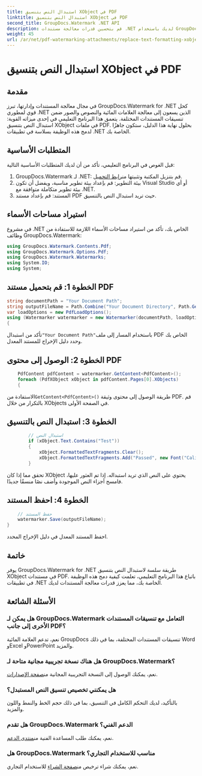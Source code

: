 ```yaml
---
title: استبدال النص بتنسيق XObject في PDF
linktitle: استبدال النص بتنسيق XObject في PDF
second_title: GroupDocs.Watermark .NET API
description: قم بتحسين قدرات معالجة مستندات .NET لديك باستخدام GroupDocs للعلامة المائية لـ .NET. تعرف على كيفية استبدال النص بالتنسيق في ملفات PDF بسهولة.
weight: 45
url: /ar/net/pdf-watermarking-attachments/replace-text-formatting-xobject-pdf/
---
```


# استبدال النص بتنسيق XObject في PDF

## مقدمة
في مجال معالجة المستندات وإدارتها، تبرز GroupDocs.Watermark for .NET كحل قوي لمطوري .NET الذين يسعون إلى معالجة العلامات المائية والنصوص والصور ضمن تنسيقات المستندات المختلفة. يتعمق هذا البرنامج التعليمي في إحدى ميزاته القوية: استبدال النص بتنسيق XObject في ملفات PDF. بحلول نهاية هذا الدليل، ستكون جاهزًا لدمج هذه الوظيفة بسلاسة في تطبيقات .NET الخاصة بك.
## المتطلبات الأساسية
قبل الغوص في البرنامج التعليمي، تأكد من أن لديك المتطلبات الأساسية التالية:
1.  GroupDocs.Watermark لـ .NET: قم بتنزيل المكتبة وتثبيتها من[رابط التحميل](https://releases.groupdocs.com/Watermark/net/).
2. بيئة التطوير: قم بإعداد بيئة تطوير مناسبة، ويفضل أن تكون Visual Studio أو أي بيئة تطوير متكاملة متوافقة مع .NET.
3. المستند: قم بإعداد مستند PDF حيث تريد استبدال النص بالتنسيق.

## استيراد مساحات الأسماء
في مشروع .NET الخاص بك، تأكد من استيراد مساحات الأسماء اللازمة للاستفادة من وظائف GroupDocs.Watermark:
```csharp
using GroupDocs.Watermark.Contents.Pdf;
using GroupDocs.Watermark.Options.Pdf;
using GroupDocs.Watermark.Watermarks;
using System.IO;
using System;
```
## الخطوة 1: قم بتحميل مستند PDF
```csharp
string documentPath = "Your Document Path";
string outputFileName = Path.Combine("Your Document Directory", Path.GetFileName(documentPath));
var loadOptions = new PdfLoadOptions();
using (Watermarker watermarker = new Watermarker(documentPath, loadOptions))
{
```
 تأكد من استبدال`"Your Document Path"`باستخدام المسار إلى ملف PDF الخاص بك وحدد دليل الإخراج للمستند المعدل.
## الخطوة 2: الوصول إلى محتوى PDF
```csharp
    PdfContent pdfContent = watermarker.GetContent<PdfContent>();
    foreach (PdfXObject xObject in pdfContent.Pages[0].XObjects)
    {
```
 الاستفادة من`GetContent<PdfContent>()` طريقة الوصول إلى محتوى وثيقة PDF. قم بالتكرار من خلال XObjects في الصفحة الأولى.
## الخطوة 3: استبدال النص بالتنسيق
```csharp
        // استبدال النص
        if (xObject.Text.Contains("Test"))
        {
            xObject.FormattedTextFragments.Clear();
            xObject.FormattedTextFragments.Add("Passed", new Font("Calibri", 19, FontStyle.Bold), Color.Red, Color.Aqua);
        }
```
تحقق مما إذا كان XObject يحتوي على النص الذي تريد استبداله. إذا تم العثور عليها، فامسح أجزاء النص الموجودة وأضف نصًا منسقًا جديدًا.
## الخطوة 4: احفظ المستند
```csharp
    // حفظ المستند
    watermarker.Save(outputFileName);
}
```
احفظ المستند المعدل في دليل الإخراج المحدد.

## خاتمة
يوفر GroupDocs.Watermark for .NET طريقة سلسة لاستبدال النص بتنسيق XObject في مستندات PDF. باتباع هذا البرنامج التعليمي، تعلمت كيفية دمج هذه الوظيفة في تطبيقات .NET الخاصة بك، مما يعزز قدرات معالجة المستندات لديك.
## الأسئلة الشائعة
### هل يمكن لـ GroupDocs.Watermark التعامل مع تنسيقات المستندات الأخرى إلى جانب PDF؟
نعم، تدعم العلامة المائية GroupDocs تنسيقات المستندات المختلفة، بما في ذلك Word وExcel وPowerPoint والمزيد.
### هل هناك نسخة تجريبية مجانية متاحة لـ GroupDocs.Watermark؟
 نعم، يمكنك الوصول إلى النسخة التجريبية المجانية من[صفحة الإصدارات](https://releases.groupdocs.com/).
### هل يمكنني تخصيص تنسيق النص المستبدل؟
بالتأكيد، لديك التحكم الكامل في التنسيق، بما في ذلك حجم الخط والنمط واللون والمزيد.
### هل تقدم GroupDocs.Watermark الدعم الفني؟
 نعم، يمكنك طلب المساعدة الفنية من[منتدى الدعم](https://forum.groupdocs.com/c/watermark/19).
### هل GroupDocs.Watermark مناسب للاستخدام التجاري؟
 نعم، يمكنك شراء ترخيص من[صفحة الشراء](https://purchase.groupdocs.com/buy) للاستخدام التجاري.